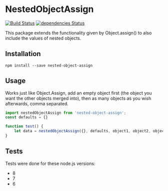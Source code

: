 # NestedObjectAssign
[![Build Status](https://travis-ci.org/Geta/NestedObjectAssign.svg?branch=master)](https://travis-ci.org/Geta/NestedObjectAssign)
[![dependencies Status](https://david-dm.org/geta/NestedObjectAssign/status.svg)](https://david-dm.org/geta/NestedObjectAssign)

This package extends the functionality given by Object.assign() to also include the values of nested objects.

## Installation
```
npm install --save nested-object-assign
```

## Usage
Works just like Object.Assign, add an empty object first (the object you want the other objects merged into), then as many objects as you wish afterwards, comma separated.

```js
import nestedObjectAssign from 'nested-object-assign';
const defaults = {}

function test() {
    let data = nestedObjectAssign({}, defaults, object1, object2, object3);
}
```

## Tests
Tests were done for these node.js versions:
* 8
* 7
* 6